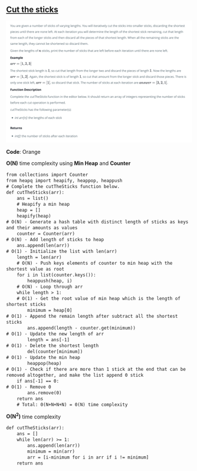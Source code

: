 ## [Cut the sticks](https://www.hackerrank.com/challenges/cut-the-sticks/problem)


![Alt text](Cut_the_sticks.png?raw=true "Cut-the-sticks")

__Code__: Orange

**O(N)** time complexity using __Min Heap__ and __Counter__

```{Python}
from collections import Counter
from heapq import heapify, heappop, heappush
# Complete the cutTheSticks function below.
def cutTheSticks(arr):
    ans = list()
    # Heapify a min heap
    heap = []
    heapify(heap)  
# O(N) - Generate a hash table with distinct length of sticks as keys and their amounts as values  
    counter = Counter(arr)    
# O(N) - Add length of sticks to heap
    ans.append(len(arr))        
# O(1) - Initialize the list with len(arr)
    length = len(arr)
    # O(N) - Push keys elements of counter to min heap with the shortest value as root
    for i in list(counter.keys()):    
        heappush(heap, i)
    # O(N) - Loop through arr
    while length > 1:
    # O(1) - Get the root value of min heap which is the length of shortest sticks
        minimum = heap[0] 
# O(1) - Append the remain length after subtract all the shortest sticks   
        ans.append(length - counter.get(minimum))    
# O(1) - Update the new length of arr
        length = ans[-1]    
# O(1) - Delete the shortest length
        del(counter[minimum])    
# O(1) - Update the min heap
        heappop(heap)        
# O(1) - Check if there are more than 1 stick at the end that can be removed altogether, and make the list append 0 stick    
    if ans[-1] == 0:            
# O(1) - Remove 0
        ans.remove(0)            
    return ans
    # Total: 0(N+N+N+N) = 0(N) time complexity
```

**O(N<sup>2</sup>)** time complexity

```{Python}
def cutTheSticks(arr):
    ans = []
    while len(arr) >= 1:
        ans.append(len(arr))
        minimum = min(arr)
        arr = [i-minimum for i in arr if i != minimum]
    return ans
```
